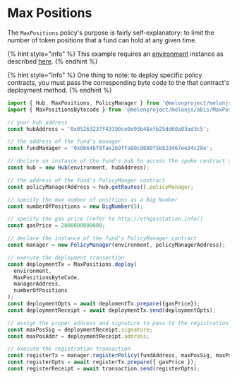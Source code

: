# Max Positions

The `MaxPositions` policy's purpose is fairly self-explanatory: to limit the number of token positions that a fund can hold at any given time. 

{% hint style="info" %}
This example requires an [environment](../../building-blocks/environment/) instance as described [here](../../building-blocks/environment/).
{% endhint %}

{% hint style="info" %}
One thing to note: to deploy specific policy contracts, you must pass the corresponding byte code to the that contract's deployment method. 
{% endhint %}

```javascript
import { Hub, MaxPositions, PolicyManager } from '@melonproject/melonjs';
import { MaxPositionsBytecode } from '@melonproject/melonjs/abis/MaxPositions.bin';

// your hub address
const hubAddress = '0x05263237f43190ce0e93b48afb25dd60a03ad3c5';

// the address of the fund's manager 
const fundManager = '0x0b64bf0fae1b9ffa80cd880f5b82d467ee34c28e'; 

// declare an instance of the fund's hub to access the spoke contract addresses
const hub = new Hub(environment, hubAddress);

// the address of the fund's PolicyManger contract
const policyManagerAddress = hub.getRoutes().policyManager; 

// specify the max number of positions as a Big Number
const numberOfPositions = new BigNumber(5);

// specify the gas price (refer to http://ethgasstation.info/)
const gasPrice = 2000000000000; 

// declare the instance of the fund's PolicyManager contract
const manager = new PolicyManager(environment, policyManagerAddress);

// execute the deployment transaction
const deploymentTx = MaxPositions.deploy(
  environment, 
  MaxPositionsByteCode, 
  managerAddress, 
  numberOfPositions
);
const deploymentOpts = await deplomentTx.prepare({gasPrice});
const deploymentReceipt = await deploymentTx.send(deploymentOpts);

// assign the proper address and signature to pass to the registration transaction
const maxPosSig = deploymentReceipt.signature;    
const maxPosAddr = deploymentReceipt.address;

// execute the registration transaction
const registerTx = manager.registerPolicy(fundAddress, maxPosSig, maxPosAddr);
const registerOpts = await registerTx.prepare({ gasPrice });
const registerReceipt = await transaction.send(registerOpts);
```

